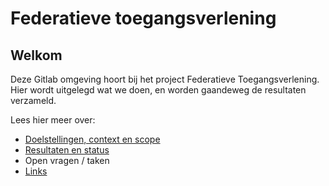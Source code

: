 # Federatieve toegangsverlening

## Welkom
Deze Gitlab omgeving hoort bij het project Federatieve Toegangsverlening. 
Hier wordt uitgelegd wat we doen, en worden gaandeweg de resultaten verzameld.

Lees hier meer over:
- [Doelstellingen, context en scope](1.doelstellingen.md)
- [Resultaten en status](2.0resultaten.md)
- Open vragen / taken
- [Links](4.0links)
